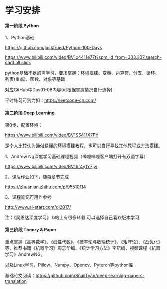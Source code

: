 # 学习安排

#### 第一阶段 Python

1、Python基础

https://github.com/jackfrued/Python-100-Days

https://www.bilibili.com/video/BV1c4411e77t?spm_id_from=333.337.search-card.all.click

python基础不足的需学习，要求掌握：环境搭建、变量、运算符、分支、循环、列表(重点)、函数、对象等基础

对应GitHub中Day01-08内容(可根据掌握情况自行选择)

平时练习可到力扣：https://leetcode-cn.com/

#### 第二阶段 Deep Learning

第0步，配置环境：

https://www.bilibili.com/video/BV1S5411X7FY

是个人比较认为通俗易懂的环境搭建教程，也可以自行寻找其他教程或方法搭建。

1、Andrew Ng深度学习基础课程视频（哔哩哔哩客户端打开有双语字幕）

https://www.bilibili.com/video/BV16r4y1Y7jv/

2、课后作业如下，随每章节完成

https://zhuanlan.zhihu.com/p/95510114

3、课程笔记可用作参考

http://www.ai-start.com/dl2017/

注：《吴恩达深度学习》 b站上有很多转载 可以选择自己喜欢版本学习

#### 第三阶段 Theory & Paper

重点掌握《高等数学》、《线性代数》、《概率论与数理统计》、《矩阵论》、《凸优化》等，推荐书籍《机器学习》周志华编、《统计学习方法》李航编，视频课程《机器学习》AndrewNG。

以及Linux学习，Pillow、Numpy、Opencv、Pytorch等python库

基础论文阅读：https://github.com/SnailTyan/deep-learning-papers-translation
